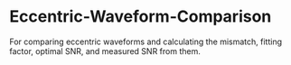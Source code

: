 # Eccentric-Waveform-Comparison
For comparing eccentric waveforms and calculating the mismatch, fitting factor, optimal SNR, and measured SNR from them.

